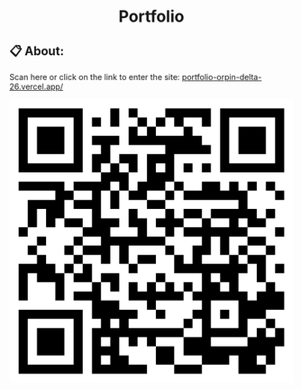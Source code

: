 <h1 align="center" href="#clipboard-about"> Portfolio </h1>

## :clipboard: About:

Scan here or click on the link to enter the site: [portfolio-orpin-delta-26.vercel.app/](https://portfolio-orpin-delta-26.vercel.app/)

<p align="center">
  <img src="portfolio.png" alt="qrCode"/>
  <br>
</p>
